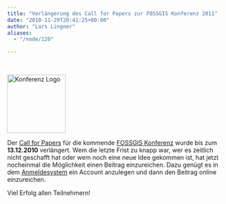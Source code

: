 ```yaml
---
title: "Verlängerung des Call for Papers zur FOSSGIS Konferenz 2011"
date: "2010-11-29T20:41:25+00:00"
author: "Lars Lingner"
aliases:
  - "/node/120"

---
```


<p>&nbsp;</p>
<dl class="fg_img_left">
	<dt>
		<a href="http://www.fossgis.de/konferenz" target="_new"><img alt="Konferenz Logo" src="http://www.fossgis.de/konferenz/w/skins/common/fossgis_konferenz_logo.png" style="width: 135px; height: 135px;" /> </a></dt>
</dl>
<p>Der <a href="http://www.fossgis.de/konferenz/wiki/2011/Call_for_Papers">Call for Papers</a> für die kommende <a href="http://www.fossgis.de/konferenz">FOSSGIS Konferenz</a> wurde bis zum <strong>13.12.2010</strong> verlängert. Wem die letzte Frist zu knapp war, wer es zeitlich nicht geschafft hat oder wem noch eine neue Idee gekommen ist, hat jetzt nocheinmal die Möglichkeit einen Beitrag einzureichen. Dazu genügt es in dem <a href="http://pb.fossgis.de/submission/FOSSGIS2011">Anmeldesystem</a> ein Account anzulegen und dann den Beitrag online einzureichen.</p>
<p>Viel Erfolg allen Teilnehmern!</p>
